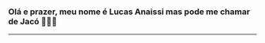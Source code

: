 <h3 class="text-center"> Olá e prazer, meu nome é Lucas Anaissi mas pode me chamar de <strong>Jacó</strong> 👩🏻‍💻 </h3>

<hr>
